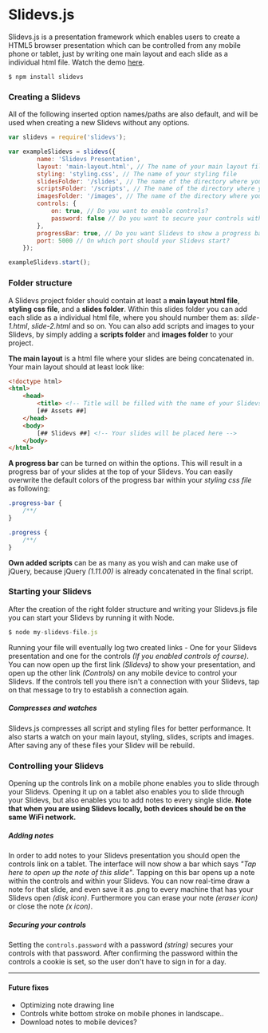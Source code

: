 # Slidevs.js

Slidevs.js is a presentation framework which enables users to create a HTML5 browser presentation which can be controlled from any mobile phone or tablet, just by writing one main layout and each slide as a individual html file.
Watch the demo [here](http://youtu.be/8aGtV2bgR5k).

```
$ npm install slidevs
```

### Creating a Slidevs
All of the following inserted option names/paths are also default, and will be used when creating a new Slidevs without any options.

```js
var slidevs = require('slidevs');

var exampleSlidevs = slidevs({
        name: 'Slidevs Presentation',
        layout: 'main-layout.html', // The name of your main layout file
        styling: 'styling.css', // The name of your styling file
        slidesFolder: '/slides', // The name of the directory where your slides are located
        scriptsFolder: '/scripts', // The name of the directory where your scripts are located
        imagesFolder: '/images', // The name of the directory where your images are located
        controls: {
            on: true, // Do you want to enable controls?
            password: false // Do you want to secure your controls with a password?
        },
        progressBar: true, // Do you want Slidevs to show a progress bar at the top?
        port: 5000 // On which port should your Slidevs start?
    });

exampleSlidevs.start();
```


### Folder structure
A Slidevs project folder should contain at least a **main layout html file**, **styling css file**, and a **slides folder**. Within this slides folder you can add each slide as a individual html file, where you should number them as: *slide-1.html*, *slide-2.html* and so on. You can also add scripts and images to your Slidevs, by simply adding a **scripts folder** and **images folder** to your project.

**The main layout** is a html file where your slides are being concatenated in. Your main layout should at least look like:

```html
<!doctype html>
<html>
    <head>
        <title> <!-- Title will be filled with the name of your Slidevs --> </title>
        [## Assets ##]
    </head>
    <body>
        [## Slidevs ##] <!-- Your slides will be placed here -->
    </body>
</html>
```

**A progress bar** can be turned on within the options. This will result in a progress bar of your slides at the top of your Slidevs. You can easily overwrite the default colors of the progress bar within your *styling css file* as following:

```css
.progress-bar {
    /**/
}

.progress {
    /**/
}
```

**Own added scripts** can be as many as you wish and can make use of jQuery, because jQuery *(1.11.00)* is already concatenated in the final script.


### Starting your Slidevs
After the creation of the right folder structure and writing your Slidevs.js file you can start your Slidevs by running it with Node.

```js
$ node my-slidevs-file.js
```

Running your file will eventually log two created links - One for your Slidevs presentation and one for the controls *(If you enabled controls of course)*. You can now open up the first link *(Slidevs)* to show your presentation, and open up the other link *(Controls)* on any mobile device to control your Slidevs. If the controls tell you there isn't a connection with your Slidevs, tap on that message to try to establish a connection again.

##### Compresses and watches
Slidevs.js compresses all script and styling files for better performance. It also starts a watch on your main layout, styling, slides, scripts and images. After saving any of these files your Slidev will be rebuild.


### Controlling your Slidevs
Opening up the controls link on a mobile phone enables you to slide through your Slidevs. Opening it up on a tablet also enables you to slide through your Slidevs, but also enables you to add notes to every single slide.
**Note that when you are using Slidevs locally, both devices should be on the same WiFi network.**

##### Adding notes
In order to add notes to your Slidevs presentation you should open the controls link on a tablet. The interface will now show a bar which says *"Tap here to open up the note of this slide"*. Tapping on this bar opens up a note within the controls and within your Slidevs. You can now real-time draw a note for that slide, and even save it as .png to every machine that has your Slidevs open *(disk icon)*. Furthermore you can erase your note *(eraser icon)* or close the note *(x icon)*.

##### Securing your controls
Setting the `controls.password` with a password *(string)* secures your controls with that password. After confirming the password within the controls a cookie is set, so the user don't have to sign in for a day.

---

#### Future fixes
- Optimizing note drawing line
- Controls white bottom stroke on mobile phones in landscape..
- Download notes to mobile devices?